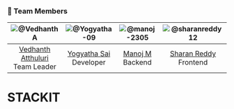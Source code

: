 ### 👥 Team Members

| ![@VedhanthA](https://github.com/VedhanthA.png?size=80) | ![@Yogyatha-09](https://github.com/Yogyatha-09.png?size=80) | ![@manoj-2305](https://github.com/manoj-2305.png?size=80) | ![@sharanreddy12](https://github.com/sharanreddy12.png?size=80) |
|:--:|:--:|:--:|:--:|
| [Vedhanth Atthuluri](https://github.com/VedhanthA) <br> Team Leader | [Yogyatha Sai](https://github.com/Yogyatha-09) <br> Developer | [Manoj M](https://github.com/manoj-2305) <br> Backend | [Sharan Reddy](https://github.com/sharanreddy12) <br> Frontend |
# STACKIT
